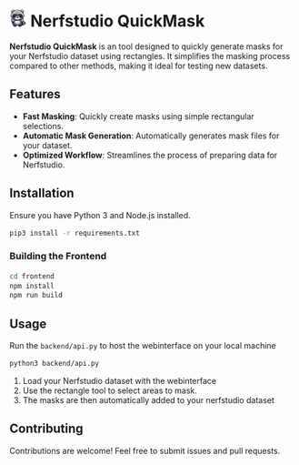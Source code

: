 # <img src="frontend/public/logo.png" alt="Nerfstudio QuickMask Logo" width="30"> Nerfstudio QuickMask

**Nerfstudio QuickMask** is an tool designed to quickly generate masks for your Nerfstudio dataset using rectangles. It simplifies the masking process compared to other methods, making it ideal for testing new datasets.

## Features
- **Fast Masking**: Quickly create masks using simple rectangular selections.
- **Automatic Mask Generation**: Automatically generates mask files for your dataset.
- **Optimized Workflow**: Streamlines the process of preparing data for Nerfstudio.

## Installation
Ensure you have Python 3 and Node.js installed.

```sh
pip3 install -r requirements.txt
```

### Building the Frontend
```sh
cd frontend
npm install
npm run build
```

## Usage
Run the `backend/api.py` to host the webinterface on your local machine
```sh
python3 backend/api.py
```
1. Load your Nerfstudio dataset with the webinterface
2. Use the rectangle tool to select areas to mask.
3. The masks are then automatically added to your nerfstudio dataset

## Contributing
Contributions are welcome! Feel free to submit issues and pull requests.

